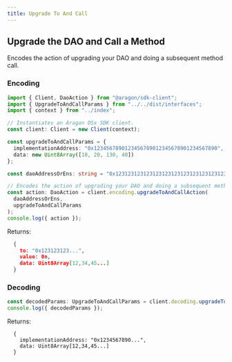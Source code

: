 ```yaml
---
title: Upgrade To And Call
---
```


## Upgrade the DAO and Call a Method

Encodes the action of upgrading your DAO and doing a subsequent method call.

### Encoding

```ts
import { Client, DaoAction } from "@aragon/sdk-client";
import { UpgradeToAndCallParams } from "../../dist/interfaces";
import { context } from "../index";

// Instantiates an Aragon OSx SDK client.
const client: Client = new Client(context);

const upgradeToAndCallParams = {
  implementationAddress: "0x1234567890123456789012345678901234567890", // the implementation address to be upgraded to.
  data: new Uint8Array([10, 20, 130, 40])
};

const daoAddressOrEns: string = "0x123123123123123123123123123123123123";

// Encodes the action of upgrading your DAO and doing a subsequent method call.
const action: DaoAction = client.encoding.upgradeToAndCallAction(
  daoAddressOrEns,
  upgradeToAndCallParams
);
console.log({ action });
```


Returns:

```json
  {
    to: "0x123123123...",
    value: 0n,
    data: Uint8Array[12,34,45...]
  }
```

### Decoding

```ts
const decodedParams: UpgradeToAndCallParams = client.decoding.upgradeToAndCallAction(action.data);
console.log({ decodedParams });
```


Returns:

```
  {
    implementationAddress: "0x1234567890...",
    data: Uint8Array[12,34,45...]
  }
```